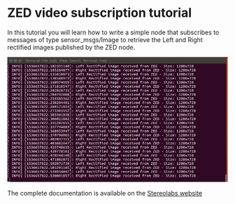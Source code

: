# ZED video subscription tutorial

In this tutorial you will learn how to write a simple node that subscribes to messages of type sensor_msgs/Image to retrieve the Left and Right rectified images published by the ZED node.

![](../images/tutorial_video.jpg)

The complete documentation is available on the [Stereolabs website](https://www.stereolabs.com/docs/ros/video/#video-subscribing-in-c)
